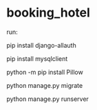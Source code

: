 # booking_hotel

run:

pip install django-allauth

pip install mysqlclient

python -m pip install Pillow

python manage.py migrate 

python manage.py runserver 
